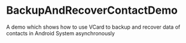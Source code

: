 # BackupAndRecoverContactDemo
A demo which shows how to use VCard to backup and recover data of contacts in Android System asynchronously
